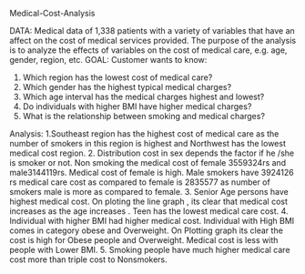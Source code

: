 Medical-Cost-Analysis

DATA: 
Medical data of 1,338 patients with a variety of variables that have an affect on the cost of medical services provided. The purpose of the analysis is to analyze the effects of variables on the cost of medical care, e.g. age, gender, region, etc.
GOAL:
Customer wants to know:
1.	Which region has the lowest cost of medical care?
2.	Which gender has the highest typical medical charges?
3.	Which age interval has the medical charges highest and lowest?
4.	Do individuals with higher BMI have higher medical charges?
5.	What is the relationship between smoking and medical charges?

Analysis:
1.Southeast region has the highest cost of medical care as the number of smokers in this region is highest and Northwest has the lowest medical cost region.
2. Distribution cost in sex depends the factor if he /she is smoker or not. Non smoking the medical cost of female 3559324rs  and male3144119rs. Medical cost of female is high.
Male smokers have 3924126 rs medical care cost as compared to female is 2835577 as number of smokers male is more as compared to female.
3. Senior Age persons have highest medical cost. On ploting the line graph  , its clear that medical cost increases as the age increases . Teen has the lowest medical care cost.
4. Individual with higher BMI had higher medical cost. Individual with High BMI comes in category obese and Overweight. On Plotting graph its clear the cost is high for Obese people and Overweight. Medical cost is less with people with Lower BMI.
5. Smoking people have much higher medical care cost more than triple cost to  Nonsmokers. 

